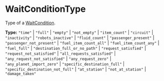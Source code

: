 # WaitConditionType

Type of a [WaitCondition](runtime:WaitCondition).

**Type:** `"time"` | `"full"` | `"empty"` | `"not_empty"` | `"item_count"` | `"circuit"` | `"inactivity"` | `"robots_inactive"` | `"fluid_count"` | `"passenger_present"` | `"passenger_not_present"` | `"fuel_item_count_all"` | `"fuel_item_count_any"` | `"fuel_full"` | `"destination_full_or_no_path"` | `"request_satisfied"` | `"request_not_satisfied"` | `"all_requests_satisfied"` | `"any_request_not_satisfied"` | `"any_request_zero"` | `"any_planet_import_zero"` | `"specific_destination_full"` | `"specific_destination_not_full"` | `"at_station"` | `"not_at_station"` | `"damage_taken"`

